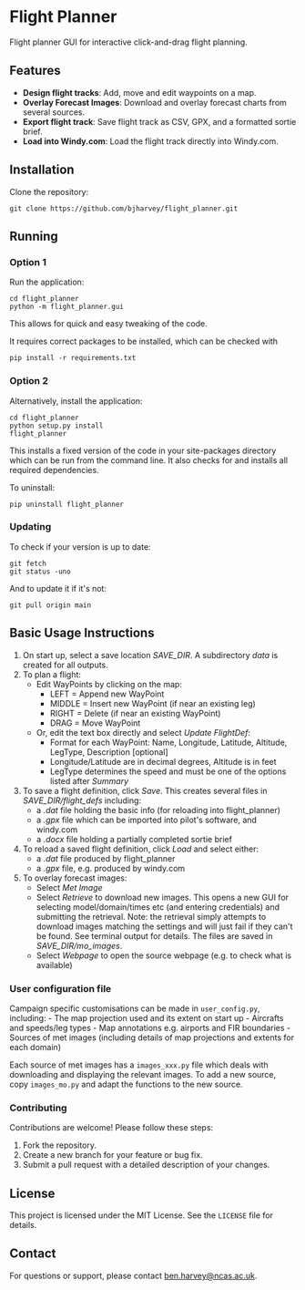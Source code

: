 # Flight Planner

Flight planner GUI for interactive click-and-drag flight planning.

## Features

- **Design flight tracks**: Add, move and edit waypoints on a map.
- **Overlay Forecast Images**: Download and overlay forecast charts from several sources.
- **Export flight track**: Save flight track as CSV, GPX, and a formatted sortie brief.
- **Load into Windy.com**: Load the flight track directly into Windy.com.

## Installation

Clone the repository:
```
git clone https://github.com/bjharvey/flight_planner.git
```

## Running

### Option 1

Run the application:
```
cd flight_planner
python -m flight_planner.gui
```
This allows for quick and easy tweaking of the code.

It requires correct packages to be installed, which can be checked with
```
pip install -r requirements.txt
```

### Option 2

Alternatively, install the application:
```
cd flight_planner
python setup.py install
flight_planner
```
This installs a fixed version of the code in your site-packages directory
which can be run from the command line. It also  checks for and installs
all required dependencies.

To uninstall:
```
pip uninstall flight_planner
```

### Updating

To check if your version is up to date:
```
git fetch
git status -uno
```

And to update it if it's not:
```
git pull origin main
```

## Basic Usage Instructions

1. On start up, select a save location *SAVE_DIR*. A subdirectory *data* is created for all outputs.
2. To plan a flight:
    - Edit WayPoints by clicking on the map:
        - LEFT = Append new WayPoint
        - MIDDLE = Insert new WayPoint (if near an existing leg)
        - RIGHT = Delete (if near an existing WayPoint)
        - DRAG = Move WayPoint
    - Or, edit the text box directly and select *Update FlightDef*:
        - Format for each WayPoint: Name, Longitude, Latitude, Altitude, LegType, Description [optional]
        - Longitude/Latitude are in decimal degrees, Altitude is in feet
        - LegType determines the speed and must be one of the options listed after *Summary*
3. To save a flight definition, click *Save*. This creates several files in *SAVE_DIR/flight_defs* including:
    - a *.dat* file holding the basic info (for reloading into flight_planner)
    - a *.gpx* file which can be imported into pilot's software, and windy.com
    - a *.docx* file holding a partially completed sortie brief
4. To reload a saved flight definition, click *Load* and select either:
    - a *.dat* file produced by flight_planner
    - a *.gpx* file, e.g. produced by windy.com
5. To overlay forecast images:
    - Select *Met Image*
    - Select *Retrieve* to download new images. This opens a new GUI for selecting model/domain/times etc (and entering credentials) and submitting the retrieval. Note: the retrieval simply attempts to download images matching the settings and will just fail if they can't be found. See terminal output for details. The files are saved in *SAVE_DIR/mo_images*.
    - Select *Webpage* to open the source webpage (e.g. to check what is available)

### User configuration file

Campaign specific customisations can be made in `user_config.py`, including:
    - The map projection used and its extent on start up
    - Aircrafts and speeds/leg types
    - Map annotations e.g. airports and FIR boundaries
    - Sources of met images (including details of map projections and extents for each domain)

Each source of met images has a `images_xxx.py` file which deals with downloading and displaying the relevant images. To add a new source, copy `images_mo.py` and adapt the functions to the new source.   

### Contributing

Contributions are welcome! Please follow these steps:
1. Fork the repository.
2. Create a new branch for your feature or bug fix.
3. Submit a pull request with a detailed description of your changes.

## License

This project is licensed under the MIT License. See the `LICENSE` file for details.

## Contact

For questions or support, please contact ben.harvey@ncas.ac.uk.